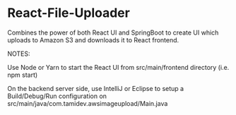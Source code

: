 # React-File-Uploader
Combines the power of both React UI and SpringBoot to create UI which uploads to Amazon S3 and downloads it to React frontend.

NOTES:

Use Node or Yarn to start the React UI from src/main/frontend directory (i.e. npm start)

On the backend server side, use IntelliJ or Eclipse to setup a Build/Debug/Run configuration on src/main/java/com.tamidev.awsimageupload/Main.java


